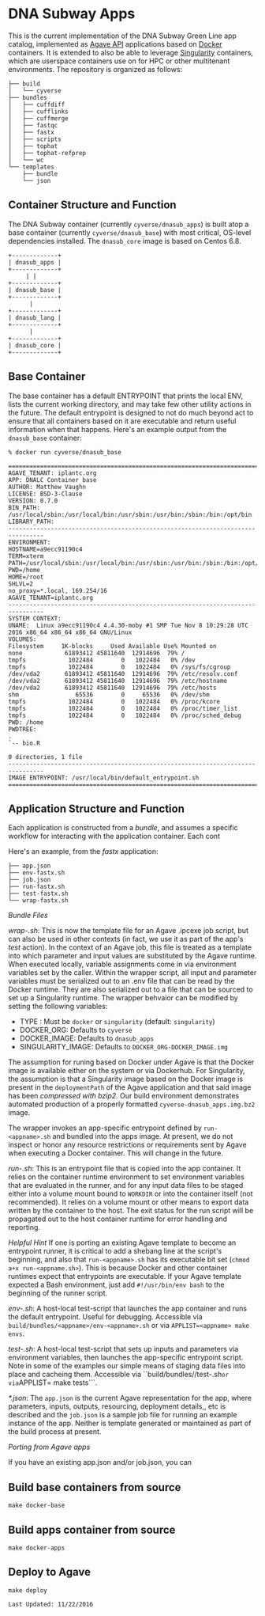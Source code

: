 
DNA Subway Apps
===============

This is the current implementation of the DNA Subway Green Line app catalog, implemented as [Agave API](https://agaveapi.com) applications based on [Docker](https://docker.com) containers. It is extended to also be able to leverage [Singularity](http://singularity.lbl.gov) containers, which are userspace containers use on for HPC or other multitenant environments. The repository is organized as follows:

```
├── build
│   └── cyverse
├── bundles
│   ├── cuffdiff
│   ├── cufflinks
│   ├── cuffmerge
│   ├── fastqc
│   ├── fastx
│   ├── scripts
│   ├── tophat
│   ├── tophat-refprep
│   └── wc
└── templates
    ├── bundle
    └── json
```

Container Structure and Function
--------------------------------

The DNA Subway container (currently ```cyverse/dnasub_apps```) is built atop a base container (currently ```cyverse/dnasub_base```) with most critical, OS-level dependencies installed. The ```dnasub_core``` image is based on Centos 6.8.

```
+-------------+
| dnasub_apps |
+-------------+
     | |
+-------------+
| dnasub_base |
+-------------+
      |
+-------------+
| dnasub_lang |
+-------------+
      |
+-------------+
| dnasub_core |
+-------------+
```

Base Container
--------------

The base container has a default ENTRYPOINT that prints the local ENV, lists the current working directory, and may take few other utility actions in the future. The default entrypoint is designed to not do much beyond act to ensure that all containers based on it are executable and return useful information when that happens. Here's an example output from the ```dnasub_base``` container:

```
% docker run cyverse/dnasub_base

================================================================================
AGAVE_TENANT: iplantc.org
APP: DNALC Container base
AUTHOR: Matthew Vaughn
LICENSE: BSD-3-Clause
VERSION: 0.7.0
BIN_PATH: /usr/local/sbin:/usr/local/bin:/usr/sbin:/usr/bin:/sbin:/bin:/opt/bin
LIBRARY_PATH: 
--------------------------------------------------------------------------------
ENVIRONMENT:
HOSTNAME=a9ecc91190c4
TERM=xterm
PATH=/usr/local/sbin:/usr/local/bin:/usr/sbin:/usr/bin:/sbin:/bin:/opt/bin
PWD=/home
HOME=/root
SHLVL=2
no_proxy=*.local, 169.254/16
AGAVE_TENANT=iplantc.org
--------------------------------------------------------------------------------
SYSTEM CONTEXT:
UNAME:  Linux a9ecc91190c4 4.4.30-moby #1 SMP Tue Nov 8 10:29:28 UTC 2016 x86_64 x86_64 x86_64 GNU/Linux
VOLUMES:
Filesystem     1K-blocks     Used Available Use% Mounted on
none            61893412 45811640  12914696  79% /
tmpfs            1022484        0   1022484   0% /dev
tmpfs            1022484        0   1022484   0% /sys/fs/cgroup
/dev/vda2       61893412 45811640  12914696  79% /etc/resolv.conf
/dev/vda2       61893412 45811640  12914696  79% /etc/hostname
/dev/vda2       61893412 45811640  12914696  79% /etc/hosts
shm                65536        0     65536   0% /dev/shm
tmpfs            1022484        0   1022484   0% /proc/kcore
tmpfs            1022484        0   1022484   0% /proc/timer_list
tmpfs            1022484        0   1022484   0% /proc/sched_debug
PWD: /home
PWDTREE:
.
`-- bio.R

0 directories, 1 file
--------------------------------------------------------------------------------
IMAGE ENTRYPOINT: /usr/local/bin/default_entrypoint.sh
================================================================================
```

Application Structure and Function
----------------------------------

Each application is constructed from a *bundle*, and assumes a specific workflow for interacting with the application container. Each cont

Here's an example, from the *fastx* application:

```.
├── app.json
├── env-fastx.sh
├── job.json
├── run-fastx.sh
├── test-fastx.sh
└── wrap-fastx.sh
```

*Bundle Files*

_wrap-<appname>.sh_: This is now the template file for an Agave .ipcexe job script, but can also be used in other contexts (in fact, we use it as part of the app's *test* action). In the context of an Agave job, this file is treated as a template into which parameter and input values are substituted by the Agave runtime. When executed locally, variable assignments come in via environment variables set by the caller. Within the wrapper script, all input and parameter variables must be serialized out to an .env file that can be read by the Docker runtime. They are also serialized out to a file that can be sourced to set up a Singularity runtime. The wrapper behvaior can be modified by setting the following variables:

* TYPE : Must be ```docker``` or ```singularity``` (default: ```singularity```)
* DOCKER_ORG: Defaults to ```cyverse```
* DOCKER_IMAGE: Defaults to ```dnasub_apps```
* SINGULARITY_IMAGE: Defaults to ```DOCKER_ORG-DOCKER_IMAGE.img```

The assumption for runing based on Docker under Agave is that the Docker image is available either on the system or via Dockerhub. For Singularity, the assumption is that a Singularity image based on the Docker image is present in the ```deploymentPath``` of the Agave application and that said image has been *compressed with bzip2*. Our build environment demonstrates automated production of a properly formatted ```cyverse-dnasub_apps.img.bz2``` image. 

The wrapper invokes an app-specific entrypoint defined by ```run-<appname>.sh``` and bundled into the apps image. At present, we do not inspect or honor any resource restrictions or requirements sent by Agave when executing a Docker container. This will change in the future. 

_run-<appname>.sh_: This is an entrypoint file that is copied into the app container. It relies on the container runtime environment to set environment variables that are evaluated in the runner, and for any input data files to be staged either into a volume mount bound to ```WORKDIR``` or into the container itself (not recommended). It relies on a volume mount or other means to export data written by the container to the host. The exit status for the run script will be propagated out to the host container runtime for error handling and reporting. 

*Helpful Hint* If one is porting an existing Agave template to become an entrypoint runner, it is critical to add a shebang line at the script's beginning, and also that ```run-<appname>.sh``` has its executable bit set (```chmod a+x run-<appname.sh>```). This is because Docker and other container runtimes expect that entrypoints are executable. If your Agave template expected a Bash environment, just add ```#!/usr/bin/env bash``` to the beginning of the runner script.  

_env-<appname>.sh_: A host-local test-script that launches the app container and runs the default entrypoint. Useful for debugging. Accessible via ```build/bundles/<appname>/env-<appname>.sh``` or via ```APPLIST=<appname> make envs```.

_test-<appname>.sh_: A host-local test-script that sets up inputs and parameters via environment variables, then launches the app-specific entrypoint script. Note in some of the examples our simple means of staging data files into place and cacheing them. Accessible via ``build/bundles/<appname>/test-<appname>.sh``` or via ```APPLIST=<appname> make tests```.

_*.json_: The ```app.json``` is the current Agave representation for the app, where parameters, inputs, outputs, resourcing, deployment details,, etc is described and the ```job.json``` is a sample job file for running an example instance of the app. Neither is template generated or maintained as part of the build process at present.

*Porting from Agave apps*

If you have an existing app.json and/or job.json, you can 

Build base containers from source
---------------------------------

```
make docker-base
```

Build apps container from source
--------------------------------

```
make docker-apps
```

Deploy to Agave
---------------

```
make deploy
```


```Last Updated: 11/22/2016```